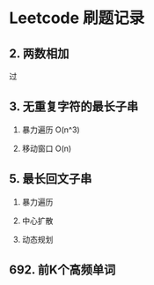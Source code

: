 

# Leetcode 刷题记录



## 2. 两数相加 
过

##  3. 无重复字符的最长子串
1. 暴力遍历 O(n^3)
   
2. 移动窗口 O(n) 

## 5. 最长回文子串
1. 暴力遍历

2. 中心扩散

3. 动态规划

##  692. 前K个高频单词